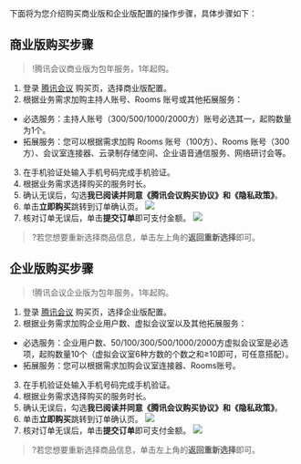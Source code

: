 下面将为您介绍购买商业版和企业版配置的操作步骤，具体步骤如下：

## 商业版购买步骤
>!腾讯会议商业版为包年服务，1年起购。

1. 登录 [腾讯会议](https://meeting.tencent.com/v2/buy/meeting?mid=web.p.topdh.djygm&fromSource=) 购买页，选择商业版配置。
2. 根据业务需求加购主持人账号、Rooms 账号或其他拓展服务：
 - 必选服务：主持人账号（300/500/1000/2000方）账号必选其一，起购数量为1个。
 - 拓展服务：您可以根据需求加购 Rooms 账号（100方）、Rooms 账号（300方）、会议室连接器、云录制存储空间、企业语音通信服务、网络研讨会等。
3. 在手机验证处输入手机号码完成手机验证。
4. 根据业务需求选择购买的服务时长。
5. 确认无误后，勾选**我已阅读并同意《腾讯会议购买协议》和《隐私政策》**。
6. 单击**立即购买**跳转到订单确认页。
![](https://qcloudimg.tencent-cloud.cn/raw/f264974bd87c263f51d4c2201d902a20.png)
7. 核对订单无误后，单击**提交订单**即可支付金额。
![](https://qcloudimg.tencent-cloud.cn/raw/68f393188a35ce00f3dfd286e59f0918.png)
>?若您想要重新选择商品信息，单击左上角的**返回重新选择**即可。

## 企业版购买步骤
>!腾讯会议企业版为包年服务，1年起购。

1. 登录 [腾讯会议](https://buy.cloud.tencent.com/tm) 购买页，选择企业版配置。
2. 根据业务需求加购企业用户数、虚拟会议室以及其他拓展服务：
 - 必选服务：企业用户数、50/100/300/500/1000/2000方虚拟会议室是必选项，起购数量10个（虚拟会议室6种方数的个数之和≥10即可，可任意搭配）。
 - 拓展服务：您可以根据需求加购会议室连接器、Rooms账号。
3. 在手机验证处输入手机号码完成手机验证。
4. 根据业务需求选择购买的服务时长。
5. 确认无误后，勾选**我已阅读并同意《腾讯会议购买协议》和《隐私政策》**。
6. 单击**立即购买**跳转到订单确认页。
![](https://qcloudimg.tencent-cloud.cn/raw/0e2858512fabdc5b84b373924b8b2a1e.png)
7. 核对订单无误后，单击**提交订单**即可支付金额。
![](https://main.qcloudimg.com/raw/e892b38e90576272152367558039b0d1.jpg)
>?若您想要重新选择商品信息，单击左上角的**返回重新选择**即可。
